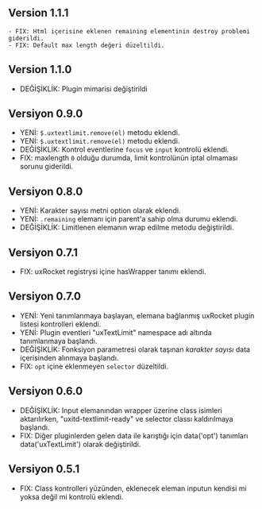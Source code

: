 ## Version 1.1.1
    - FIX: Html içerisine eklenen remaining elementinin destroy problemi giderildi.
    - FIX: Default max length değeri düzeltildi.
## Version 1.1.0
- DEĞİŞİKLİK: Plugin mimarisi değiştirildi

## Versiyon 0.9.0
- YENİ: `$.uxtextlimit.remove(el)` metodu eklendi.
- YENİ: `$.uxtextlimit.remove(el)` metodu eklendi.
- DEĞİŞİKLİK: Kontrol eventlerine `focus` ve `input` kontrolü eklendi.
- FIX: maxlength `0` olduğu durumda, limit kontrolünün iptal olmaması sorunu giderildi.


## Versiyon 0.8.0
- YENİ: Karakter sayısı metni option olarak eklendi.
- YENİ: `.remaining` elemanı için parent'a sahip olma durumu eklendi.
- DEĞİŞİKLİK: Limitlenen elemanın wrap edilme metodu değiştirildi.

## Versiyon 0.7.1
- FIX: uxRocket registrysi içine hasWrapper tanımı eklendi.

## Versiyon 0.7.0
- YENİ: Yeni tanımlanmaya başlayan, elemana bağlanmış uxRocket plugin listesi kontrolleri eklendi.
- YENİ: Plugin eventleri "uxTextLimit" namespace adı altında tanımlanmaya başlandı.
- DEĞİŞİKLİK: Fonksiyon parametresi olarak taşınan _karakter sayısı_ data içerisinden alınmaya başlandı.
- FIX: `opt` içine eklenmeyen `selector` düzeltildi.

## Versiyon 0.6.0
- DEĞİŞİKLİK: Input elemanından wrapper üzerine class isimleri aktarılırken, "uxitd-textlimit-ready" ve selector classı kaldırılmaya başlandı. 
- FIX: Diğer pluginlerden gelen data ile karıştığı için data('opt') tanımları data('uxTextLimit') olarak değiştirildi.

## Versiyon 0.5.1
- FIX: Class kontrolleri yüzünden, eklenecek eleman inputun kendisi mi yoksa değil mi kontrolü eklendi.